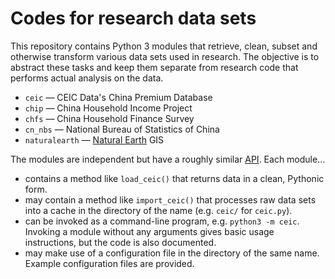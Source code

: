 # Codes for research data sets

This repository contains Python 3 modules that retrieve, clean, subset and otherwise transform various data sets used in research. The objective is to abstract these tasks and keep them separate from research code that performs actual analysis on the data.

* `ceic` — CEIC Data's China Premium Database
* `chip` — China Household Income Project
* `chfs` — China Household Finance Survey
* `cn_nbs` — National Bureau of Statistics of China
* `naturalearth` — [Natural Earth](http://naturalearthdata.com) GIS

The modules are independent but have a roughly similar [API](https://en.wikipedia.org/wiki/Application_programming_interface). Each module…
- contains a method like `load_ceic()` that returns data in a clean, Pythonic form.
- may contain a method like `import_ceic()` that processes raw data sets into a cache in the directory of the name (e.g. `ceic/` for `ceic.py`).
- can be invoked as a command-line program, e.g. `python3 -m ceic`. Invoking a module without any arguments gives basic usage instructions, but the code is also documented.
- may make use of a configuration file in the directory of the same name. Example configuration files are provided.
